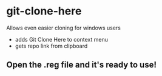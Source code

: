 # git-clone-here

Allows even easier cloning for windows users

- adds Git Clone Here to context menu
- gets repo link from clipboard

## Open the .reg file and it's ready to use!
